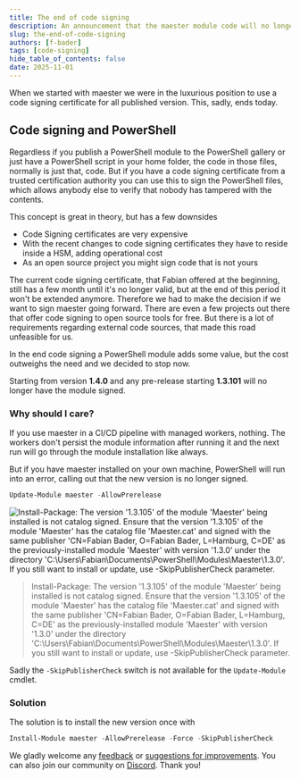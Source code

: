 ```yaml
---
title: The end of code signing
description: An announcement that the maester module code will no longer be signed.
slug: the-end-of-code-signing
authors: [f-bader]
tags: [code-signing]
hide_table_of_contents: false
date: 2025-11-01
---
```


When we started with maester we were in the luxurious position to use a code signing certificate for all published version. This, sadly, ends today.

<!-- truncate -->

## Code signing and PowerShell

Regardless if you publish a PowerShell module to the PowerShell gallery or just have a PowerShell script in your home folder, the code in those files, normally is just that, code. But if you have a code signing certificate from a trusted certification authority you can use this to sign the PowerShell files, which allows anybody else to verify that nobody has tampered with the contents.

This concept is great in theory, but has a few downsides
* Code Signing certificates are very expensive
* With the recent changes to code signing certificates they have to reside inside a HSM, adding operational cost
* As an open source project you might sign code that is not yours

The current code signing certificate, that Fabian offered at the beginning, still has a few month until it's no longer valid, but at the end of this period it won't be extended anymore. Therefore we had to make the decision if we want to sign maester going forward. There are even a few projects out there that offer code signing to open source tools for free. But there is a lot of requirements regarding external code sources, that made this road unfeasible for us.

In the end code signing a PowerShell module adds some value, but the cost outweighs the need and we decided to stop now.

Starting from version **1.4.0** and any pre-release starting **1.3.101** will no longer have the module signed.

### Why should I care?

If you use maester in a CI/CD pipeline with managed workers, nothing. The workers don't persist the module information after running it and the next run will go through the module installation like always.

But if you have maester installed on your own machine, PowerShell will run into an error, calling out that the new version is no longer signed.

```powershell
Update-Module maester -AllowPrerelease
```

![Install-Package: The version '1.3.105' of the module 'Maester' being installed is not catalog signed. Ensure that the version '1.3.105' of the module 'Maester' has the catalog file 'Maester.cat' and signed with the same publisher 'CN=Fabian Bader,
O=Fabian Bader, L=Hamburg, C=DE' as the previously-installed module 'Maester' with version '1.3.0' under the directory 'C:\Users\Fabian\Documents\PowerShell\Modules\Maester\1.3.0'. If you still want to install or update, use -SkipPublisherCheck parameter.](img/errormessage.png)

> Install-Package: The version '1.3.105' of the module 'Maester' being installed is not catalog signed. Ensure that the version '1.3.105' of the module 'Maester' has the catalog file 'Maester.cat' and signed with the same publisher 'CN=Fabian Bader, O=Fabian Bader, L=Hamburg, C=DE' as the previously-installed module 'Maester' with version '1.3.0' under the directory 'C:\Users\Fabian\Documents\PowerShell\Modules\Maester\1.3.0'. If you still want to install or update, use -SkipPublisherCheck parameter.

Sadly the `-SkipPublisherCheck` switch is not available for the `Update-Module` cmdlet.

### Solution

The solution is to install the new version once with

```powershell
Install-Module maester -AllowPrerelease -Force -SkipPublisherCheck
```

We gladly welcome any [feedback](https://github.com/maester365/maester/discussions) or [suggestions for improvements](https://github.com/maester365/maester/issues). You can also join our community on [Discord](https://discord.gg/CQs76Wa9). Thank you!
